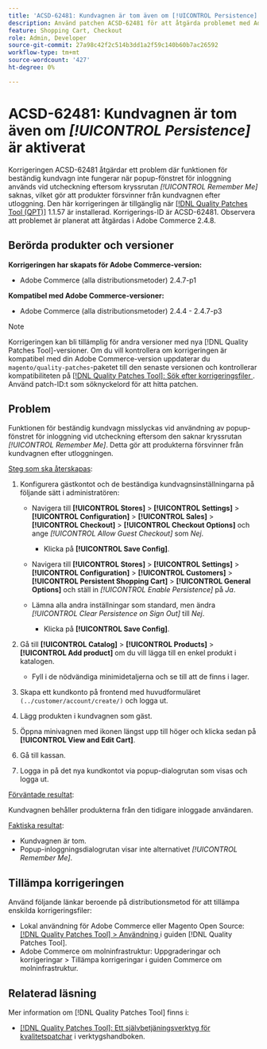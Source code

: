 ```yaml
---
title: 'ACSD-62481: Kundvagnen är tom även om [!UICONTROL Persistence] är aktiverat'
description: Använd patchen ACSD-62481 för att åtgärda problemet med Adobe Commerce där funktionen för beständig kundvagn inte fungerar när du använder popup-fönstret för inloggning vid utcheckning.
feature: Shopping Cart, Checkout
role: Admin, Developer
source-git-commit: 27a98c42f2c514b3dd1a2f59c140b60b7ac26592
workflow-type: tm+mt
source-wordcount: '427'
ht-degree: 0%

---
```



# ACSD-62481: Kundvagnen är tom även om *[!UICONTROL Persistence]* är aktiverat

Korrigeringen ACSD-62481 åtgärdar ett problem där funktionen för beständig kundvagn inte fungerar när popup-fönstret för inloggning används vid utcheckning eftersom kryssrutan *[!UICONTROL Remember Me]* saknas, vilket gör att produkter försvinner från kundvagnen efter utloggning. Den här korrigeringen är tillgänglig när [[!DNL Quality Patches Tool (QPT)]](/help/tools/quality-patches-tool/quality-patches-tool-to-self-serve-quality-patches.md) 1.1.57 är installerad. Korrigerings-ID är ACSD-62481. Observera att problemet är planerat att åtgärdas i Adobe Commerce 2.4.8.

## Berörda produkter och versioner

**Korrigeringen har skapats för Adobe Commerce-version:**

* Adobe Commerce (alla distributionsmetoder) 2.4.7-p1

**Kompatibel med Adobe Commerce-versioner:**

* Adobe Commerce (alla distributionsmetoder) 2.4.4 - 2.4.7-p3

>[!NOTE]
>
>Korrigeringen kan bli tillämplig för andra versioner med nya [!DNL Quality Patches Tool]-versioner. Om du vill kontrollera om korrigeringen är kompatibel med din Adobe Commerce-version uppdaterar du `magento/quality-patches`-paketet till den senaste versionen och kontrollerar kompatibiliteten på [[!DNL Quality Patches Tool]: Sök efter korrigeringsfiler ](https://experienceleague.adobe.com/tools/commerce-quality-patches/index.html). Använd patch-ID:t som söknyckelord för att hitta patchen.

## Problem

Funktionen för beständig kundvagn misslyckas vid användning av popup-fönstret för inloggning vid utcheckning eftersom den saknar kryssrutan *[!UICONTROL Remember Me]*. Detta gör att produkterna försvinner från kundvagnen efter utloggningen.

<u>Steg som ska återskapas</u>:

1. Konfigurera gästkontot och de beständiga kundvagnsinställningarna på följande sätt i administratören:

   * Navigera till **[!UICONTROL Stores]** > **[!UICONTROL Settings]** > **[!UICONTROL Configuration]** > **[!UICONTROL Sales]** > **[!UICONTROL Checkout]** > **[!UICONTROL Checkout Options]** och ange *[!UICONTROL Allow Guest Checkout]* som *Nej*.

      * Klicka på **[!UICONTROL Save Config]**.

   * Navigera till **[!UICONTROL Stores]** > **[!UICONTROL Settings]** > **[!UICONTROL Configuration]** > **[!UICONTROL Customers]** > **[!UICONTROL Persistent Shopping Cart]** > **[!UICONTROL General Options]** och ställ in *[!UICONTROL Enable Persistence]* på *Ja*.
   * Lämna alla andra inställningar som standard, men ändra *[!UICONTROL Clear Persistence on Sign Out]* till *Nej*.

      * Klicka på **[!UICONTROL Save Config]**.

1. Gå till **[!UICONTROL Catalog]** > **[!UICONTROL Products]** > **[!UICONTROL Add product]** om du vill lägga till en enkel produkt i katalogen.

   * Fyll i de nödvändiga minimidetaljerna och se till att de finns i lager.

1. Skapa ett kundkonto på frontend med huvudformuläret `(../customer/account/create/)` och logga ut.
1. Lägg produkten i kundvagnen som gäst.
1. Öppna minivagnen med ikonen längst upp till höger och klicka sedan på **[!UICONTROL View and Edit Cart]**.
1. Gå till kassan.
1. Logga in på det nya kundkontot via popup-dialogrutan som visas och logga ut.

<u>Förväntade resultat</u>:

Kundvagnen behåller produkterna från den tidigare inloggade användaren.

<u>Faktiska resultat</u>:

* Kundvagnen är tom.
* Popup-inloggningsdialogrutan visar inte alternativet *[!UICONTROL Remember Me]*.

## Tillämpa korrigeringen

Använd följande länkar beroende på distributionsmetod för att tillämpa enskilda korrigeringsfiler:

* Lokal användning för Adobe Commerce eller Magento Open Source: [[!DNL Quality Patches Tool] > Användning ](/help/tools/quality-patches-tool/usage.md) i guiden [!DNL Quality Patches Tool].
* Adobe Commerce om molninfrastruktur: Uppgraderingar och korrigeringar > Tillämpa korrigeringar i guiden Commerce om molninfrastruktur.

## Relaterad läsning

Mer information om [!DNL Quality Patches Tool] finns i:

* [[!DNL Quality Patches Tool]: Ett självbetjäningsverktyg för kvalitetspatchar](/help/tools/quality-patches-tool/quality-patches-tool-to-self-serve-quality-patches.md) i verktygshandboken.
